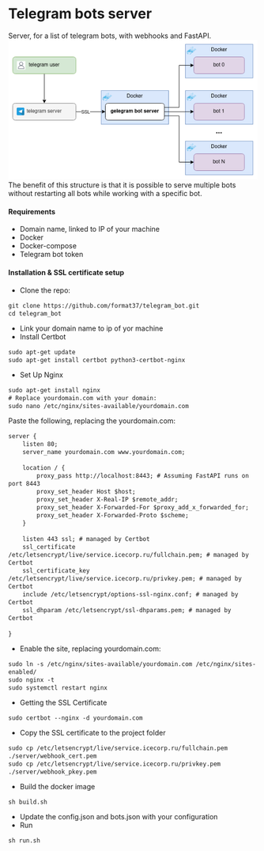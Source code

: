 # Telegram bots server
Server, for a list of telegram bots, with webhooks and FastAPI.  
![Structure](assets/structure.png)  
The benefit of this structure is that it is possible to serve multiple bots without restarting all bots while working with a specific bot.
#### Requirements
* Domain name, linked to IP of your machine
* Docker
* Docker-compose
* Telegram bot token
#### Installation & SSL certificate setup
* Clone the repo:
```
git clone https://github.com/format37/telegram_bot.git
cd telegram_bot
```
* Link your domain name to ip of yor machine  
* Install Certbot
```
sudo apt-get update
sudo apt-get install certbot python3-certbot-nginx
```
* Set Up Nginx
```
sudo apt-get install nginx
# Replace yourdomain.com with your domain:
sudo nano /etc/nginx/sites-available/yourdomain.com
```
Paste the following, replacing the yourdomain.com:
```
server {
    listen 80;
    server_name yourdomain.com www.yourdomain.com;

    location / {
        proxy_pass http://localhost:8443; # Assuming FastAPI runs on port 8443
        proxy_set_header Host $host;
        proxy_set_header X-Real-IP $remote_addr;
        proxy_set_header X-Forwarded-For $proxy_add_x_forwarded_for;
        proxy_set_header X-Forwarded-Proto $scheme;
    }

    listen 443 ssl; # managed by Certbot
    ssl_certificate /etc/letsencrypt/live/service.icecorp.ru/fullchain.pem; # managed by Certbot
    ssl_certificate_key /etc/letsencrypt/live/service.icecorp.ru/privkey.pem; # managed by Certbot
    include /etc/letsencrypt/options-ssl-nginx.conf; # managed by Certbot
    ssl_dhparam /etc/letsencrypt/ssl-dhparams.pem; # managed by Certbot

}
```
* Enable the site, replacing yourdomain.com:
```
sudo ln -s /etc/nginx/sites-available/yourdomain.com /etc/nginx/sites-enabled/
sudo nginx -t
sudo systemctl restart nginx
```
* Getting the SSL Certificate
```
sudo certbot --nginx -d yourdomain.com
```
* Copy the SSL certificate to the project folder
```
sudo cp /etc/letsencrypt/live/service.icecorp.ru/fullchain.pem ./server/webhook_cert.pem
sudo cp /etc/letsencrypt/live/service.icecorp.ru/privkey.pem ./server/webhook_pkey.pem
```
* Build the docker image
```
sh build.sh
```
* Update the config.json and bots.json with your configuration  
* Run
```
sh run.sh
```